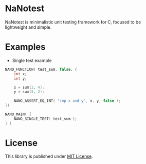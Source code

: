 # NaNotest

NaNotest is minimalistic unit testing framework for C, focused to be lightweight and simple.

# Examples

- Single test example

```c
NANO_FUNCTION( test_sum, false, {
	int x;
	int y;

	x = sum(3, 4);
	y = sum(5, 2);
	
	NANO_ASSERT_EQ_INT( "cmp x and y", x, y, false );
})

NANO_MAIN( {
	NANO_SINGLE_TEST( test_sum );
} )
```

# License

This library is published under [MIT License](./LICENSE).
